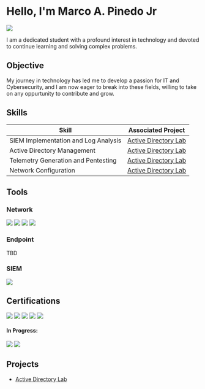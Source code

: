 # Hello, I'm Marco A. Pinedo Jr
<a href="https://linkedin.com/in/marco-antonio-pinedo-jr"><img src="https://img.shields.io/badge/-LinkedIn-0072b1?&style=for-the-badge&logo=linkedin&logoColor=white" /></a>

I am a dedicated student with a profound interest in technology and devoted to continue learning and solving complex problems.

## Objective

My journey in technology has led me to develop a passion for IT and Cybersecurity, and I am now eager to break into these fields, willing to take on any oppurtunity to contribute and grow.

## Skills

| Skill                                         | Associated Project         |
|-----------------------------------------------|----------------------------|
| SIEM Implementation and Log Analysis          | <a href="https://github.com/MAPinedoJr/Active-Directory-Lab/tree/main">Active Directory Lab</a>|
| Active Directory Management | <a href="https://github.com/MAPinedoJr/Active-Directory-Lab/tree/main">Active Directory Lab</a>|
| Telemetry Generation and Pentesting | <a href="https://github.com/MAPinedoJr/Active-Directory-Lab/tree/main">Active Directory Lab</a>|
| Network Configuration | <a href="https://github.com/MAPinedoJr/Active-Directory-Lab/tree/main">Active Directory Lab</a>|

## Tools

### Network
<div>
    <img src="https://img.shields.io/badge/-Wireshark-1679A7?&style=for-the-badge&logo=Wireshark&logoColor=white" />
    <img src="https://img.shields.io/badge/-Cisco%20Packet%20Tracer-1BA0D7?&style=for-the-badge&logo=cisco&logoColor=white" />
    <img src="https://img.shields.io/badge/-Active%20Directory-0078D4?&style=for-the-badge&logo=Active%20Directory&logoColor=white" />
    <img src="https://img.shields.io/badge/-pfSense-333333?&style=for-the-badge&logo=pfSense&logoColor=E36200" />

</div>

### Endpoint
<div>
    TBD
</div>

### SIEM
<div>
    <img src="https://img.shields.io/badge/-Splunk-000000?&style=for-the-badge&logo=Splunk&logoColor=white" />
</div>

## Certifications
<div>
<img src="https://img.shields.io/badge/-Network%2B-FF0000?&style=for-the-badge&logo=CompTIA&logoColor=white" />
<img src="https://img.shields.io/badge/-A%2B-FF0000?&style=for-the-badge&logo=CompTIA&logoColor=white" />
<img src="https://img.shields.io/badge/-ISC2%20CC-00A000?style=for-the-badge&logo=ISC2&logoColor=000000" />
<img src="https://img.shields.io/badge/-TestOut%20Security%20Pro-000000?style=for-the-badge&logo=TestOut&logoColor=FFD700" />
<img src="https://img.shields.io/badge/-Security%2B-FF0000?&style=for-the-badge&logo=CompTIA&logoColor=white" />

    
<br>


#### In Progress:

<img src="https://img.shields.io/badge/-Linux%2B-FFD700?style=for-the-badge&logo=Linux&logoColor=white" />
<img src="https://img.shields.io/badge/-CCNA-1E90FF?style=for-the-badge&logo=Cisco&logoColor=white" />

</div>

## Projects
- <a href="https://github.com/MAPinedoJr/Active-Directory-Lab/tree/main">Active Directory Lab</a>
